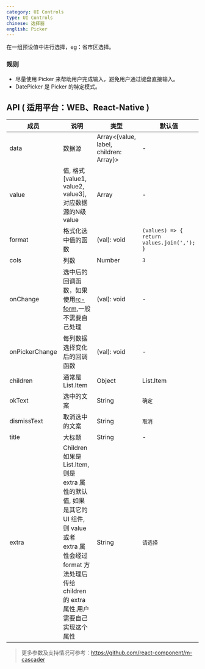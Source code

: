 ```yaml
---
category: UI Controls
type: UI Controls
chinese: 选择器
english: Picker
---
```


在一组预设值中进行选择，eg：省市区选择。


### 规则
- 尽量使用 Picker 来帮助用户完成输入，避免用户通过键盘直接输入。
- DatePicker 是 Picker 的特定模式。

## API ( 适用平台：WEB、React-Native )

| 成员        | 说明           | 类型            | 默认值       |
|------------|----------------|--------------------|--------------|
| data    | 数据源        | Array<{value, label, children: Array}> |   -  |
| value   | 值, 格式[value1, value2, value3], 对应数据源的N级value    | Array  | - |
| format  | 格式化选中值的函数  | (val): void | `(values) => { return values.join(','); } ` |
| cols    | 列数        | Number |  `3`  |
| onChange | 选中后的回调函数，如果使用[rc-form](https://github.com/react-component/form),一般不需要自己处理 | (val): void | - |
| onPickerChange | 每列数据选择变化后的回调函数   | (val): void | - |
| children| 通常是 List.Item | Object |  List.Item  |
| okText  | 选中的文案 | String |  `确定`  |
| dismissText  | 取消选中的文案 | String |  `取消`  |
| title  | 大标题 | String | - |
| extra   | Children 如果是 List.Item, 则是 extra 属性的默认值, 如果是其它的 UI 组件,则 value 或者 extra 属性会经过 format 方法处理后传给 children 的 extra 属性,用户需要自己实现这个属性 | String |  `请选择`  |

> 更多参数及支持情况可参考：https://github.com/react-component/m-cascader
